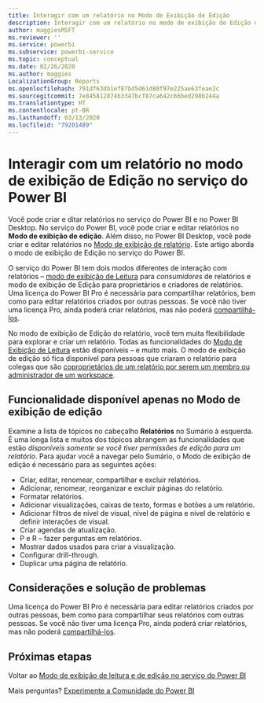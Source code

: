 ```yaml
---
title: Interagir com um relatório no Modo de Exibição de Edição
description: Interagir com um relatório no modo de exibição de Edição do relatório no serviço do Power BI
author: maggiesMSFT
ms.reviewer: ''
ms.service: powerbi
ms.subservice: powerbi-service
ms.topic: conceptual
ms.date: 02/26/2020
ms.author: maggies
LocalizationGroup: Reports
ms.openlocfilehash: 791df63db1ef87bd5d61d80f97e225ae63feae2c
ms.sourcegitcommit: 7e845812874b3347bcf87ca642c66bed298b244a
ms.translationtype: HT
ms.contentlocale: pt-BR
ms.lasthandoff: 03/13/2020
ms.locfileid: "79201489"
---
```

# <a name="interact-with-a-report-in-editing-view-in-the-power-bi-service"></a>Interagir com um relatório no modo de exibição de Edição no serviço do Power BI
Você pode criar e ditar relatórios no serviço do Power BI e no Power BI Desktop. No serviço do Power BI, você pode criar e editar relatórios no **Modo de exibição de edição**. Além disso, no Power BI Desktop, você pode criar e editar relatórios no [Modo de exibição de relatório](desktop-report-view.md). Este artigo aborda o modo de exibição de Edição no serviço do Power BI. 

O serviço do Power BI tem dois modos diferentes de interação com relatórios – [modo de exibição de Leitura](consumer/end-user-reading-view.md) para *consumidores* de relatórios e modo de exibição de Edição para proprietários e criadores de relatórios.  Uma licença do Power BI Pro é necessária para compartilhar relatórios, bem como para editar relatórios criados por outras pessoas. Se você não tiver uma licença Pro, ainda poderá criar relatórios, mas não poderá [compartilhá-los](service-share-reports.md).    

No modo de exibição de Edição do relatório, você tem muita flexibilidade para explorar e criar um relatório. Todas as funcionalidades do [Modo de Exibição de Leitura](consumer/end-user-reading-view.md) estão disponíveis – e muito mais. O modo de exibição de edição só fica disponível para pessoas que criaram o relatório para colegas que são [coproprietários de um relatório por serem um membro ou administrador de um workspace](service-create-distribute-apps.md).

## <a name="functionality-only-available-in-editing-view"></a>Funcionalidade disponível apenas no Modo de exibição de edição
Examine a lista de tópicos no cabeçalho **Relatórios** no Sumário à esquerda. É uma longa lista e muitos dos tópicos abrangem as funcionalidades que estão *disponíveis somente se você tiver permissões de edição para um relatório*.  Para ajudar você a navegar pelo Sumário, o Modo de exibição de edição é necessário para as seguintes ações:

* Criar, editar, renomear, compartilhar e excluir relatórios.
* Adicionar, renomear, reorganizar e excluir páginas do relatório.
* Formatar relatórios.
* Adicionar visualizações, caixas de texto, formas e botões a um relatório.
* Adicionar filtros de nível de visual, nível de página e nível de relatório e definir interações de visual.
* Criar agendas de atualização.
* P e R – fazer perguntas em relatórios.
* Mostrar dados usados para criar a visualização. 
* Configurar drill-through.
* Duplicar uma página de relatório.

## <a name="considerations-and-troubleshooting"></a>Considerações e solução de problemas
Uma licença do Power BI Pro é necessária para editar relatórios criados por outras pessoas, bem como para compartilhar seus relatórios com outras pessoas.  Se você não tiver uma licença Pro, ainda poderá criar relatórios, mas não poderá [compartilhá-los](service-share-reports.md).


## <a name="next-steps"></a>Próximas etapas
Voltar ao [Modo de exibição de leitura e de edição no serviço do Power BI](consumer/end-user-reading-view.md)

Mais perguntas? [Experimente a Comunidade do Power BI](https://community.powerbi.com/)

